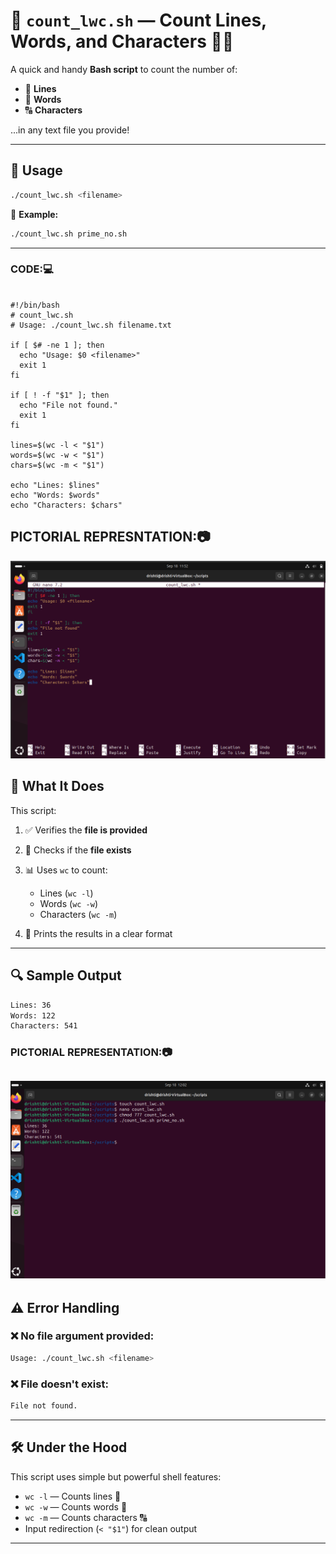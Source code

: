 # 📄 `count_lwc.sh` — Count Lines, Words, and Characters 🔢✨

A quick and handy **Bash script** to count the number of:

- 📘 **Lines**
- 📝 **Words**
- 🔠 **Characters**

...in any text file you provide!

---

## 🚀 Usage

```bash
./count_lwc.sh <filename>
````

🧪 **Example:**

```bash
./count_lwc.sh prime_no.sh
```

---

### CODE:💻
```

#!/bin/bash
# count_lwc.sh
# Usage: ./count_lwc.sh filename.txt

if [ $# -ne 1 ]; then
  echo "Usage: $0 <filename>"
  exit 1
fi

if [ ! -f "$1" ]; then
  echo "File not found."
  exit 1
fi

lines=$(wc -l < "$1")
words=$(wc -w < "$1")
chars=$(wc -m < "$1")

echo "Lines: $lines"
echo "Words: $words"
echo "Characters: $chars"

```

## PICTORIAL REPRESNTATION:📷


![yu](../images/C2.png)


## 🧠 What It Does

This script:

1. ✅ Verifies the **file is provided**
2. 📂 Checks if the **file exists**
3. 📊 Uses `wc` to count:

   * Lines (`wc -l`)
   * Words (`wc -w`)
   * Characters (`wc -m`)
4. 📢 Prints the results in a clear format

---

## 🔍 Sample Output

```bash
Lines: 36
Words: 122
Characters: 541
```
### PICTORIAL REPRESENTATION:📷

![Y](../images/C1.png)
---

## ⚠️ Error Handling

### ❌ No file argument provided:

```bash
Usage: ./count_lwc.sh <filename>
```

### ❌ File doesn't exist:

```bash
File not found.
```

---

## 🛠️ Under the Hood

This script uses simple but powerful shell features:

* `wc -l` — Counts lines 📘
* `wc -w` — Counts words 📝
* `wc -m` — Counts characters 🔠
* Input redirection (`< "$1"`) for clean output

---



